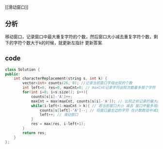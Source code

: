 [[滑动窗口]]
## 分析
移动窗口，记录窗口中最大重复字符的个数，然后窗口大小减去重复字符个数，剩下的字符个数大于k的时候，就更新左指针
更新答案

[ps]: 这里的maxCnt不用再左窗口更新之后更新，因为我们的答案是最大值，如果有其他窗口内的重复元素大于现在的元素，就可以更新正确答案啦，没有就使用以前的maxCnt即可 

## code
```c++
class Solution {
public:
    int characterReplacement(string s, int k) {
        vector<int> counts(26, 0); //记录当前窗口字母出现的个数
        int left=0, res=0, maxCnt=0; // maxCnt记录字符出现次数最多那个字符 的次数
        for(int i=0; i<s.size(); i++){
            counts[s[i]-'A']++;
            maxCnt = max(maxCnt, counts[s[i]-'A']); // 比较之前记录的最大数 和 当前字符的数量
            while(i-left+1-maxCnt > k){ // 若当前窗口大小 减去 窗口中最多相同字符的个数 大于 k 时
                counts[s[left]-'A']--; // 将窗口最左边的字符 在计数数组中减1
                left++; // 滑动窗口
            }
            res = max(res, i-left+1);
        }
        return res;
    }
};
```